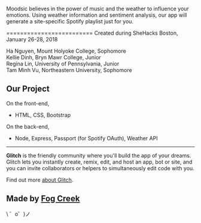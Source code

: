 Moodsic believes in the power of music and the weather to influence your emotions. Using weather information and sentiment analysis, our app will generate a site-specific Spotify playlist just for you.

=========================
Created during SheHacks Boston, January 26-28, 2018

Ha Nguyen, Mount Holyoke College, Sophomore <br/>
Kellie Dinh, Bryn Mawr College, Junior <br/>
Regina Lin, University of Pennsylvania, Junior <br/>
Tam Minh Vu, Northeastern University, Sophomore <br/>

Our Project
------------

On the front-end,
- HTML, CSS, Bootstrap

On the back-end,
- Node, Express, Passport (for Spotify OAuth), Weather API 

--------------------

**Glitch** is the friendly community where you'll build the app of your dreams. Glitch lets you instantly create, remix, edit, and host an app, bot or site, and you can invite collaborators or helpers to simultaneously edit code with you.

Find out more [about Glitch](https://glitch.com/about).

Made by [Fog Creek](https://fogcreek.com/)
-------------------

\ ゜o゜)ノ
